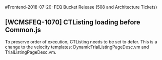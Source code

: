 #Frontend-2018-07-20: FEQ Bucket Release (508 and Architecture Tickets)

## [WCMSFEQ-1070] CTListing loading before Common.js

To preserve order of execution, CTListing needs to be set to defer. This is a change to the velocity templates: DynamicTrialListingPageDesc.vm and TrialListingPageDesc.vm.